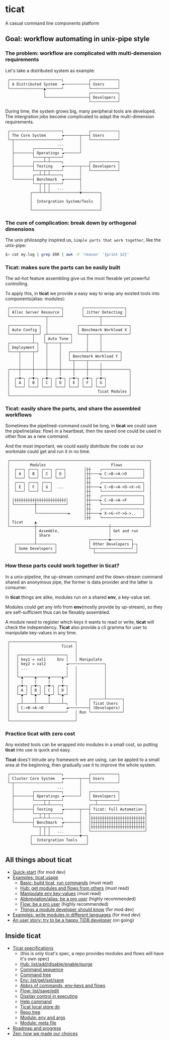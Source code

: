 # ticat
A casual command line components platform

## Goal: workflow automating in unix-pipe style

### The problem: workflow are complicated with multi-demension requirements
Let's take a distributed system as example:
```
 ┌───────────────────────┐           ┌────────────┐
 │ A Distributed System  ◄───────────┤ Users      │
 └───────────────▲───────┘           └────────────┘
                 │                   ┌────────────┐
                 └───────────────────┤ Developers │
                                     └────────────┘
```

During time, the system grows big, many peripheral tools are developed.
The intergration jobs become complicated to adapt the multi-dimension requirements.
```
 ┌───────────────────────┐           ┌────────────┐
 │ The Core System       ◄───────┬───┤ Users      │
 └─┬─────────────────────┘       │   └────────────┘
   │                   ...       │
   │        ┌────────────┐       │
   ├────────┤ Operatings ◄───────┘
   │        └────┬─┬─────┘
   │        ┌────┴─┴─────┐           ┌────────────┐
   ├────────┤ Testing    ◄───────┬───┤ Developers │
   │        └──┬─┬─┬─────┘       │   └────────────┘
   │        ┌──┴─┴─┴─────┐       │
   └────────┤ Benchmark  ◄───────┤
            └──┬─┬─┬─────┘       │
               │ │ │   ...       │
           ┌───┴─┴─┴─────────────▼────────┐
           │                              │
           │  Intergration System/Tools   │
           │                              │
           └──────────────────────────────┘
```

### The cure of complication: break down by orthogonal dimensions
The unix philosophy inspired us, `Simple parts that work together`, like the unix-pipe:
```bash
$> cat my.log | grep ERR | awk -F 'reason' '{print $2}'
```

### **Ticat**: makes sure the parts can be easily built
The ad-hot feature assembling give us the most flexable yet powerful controlling.

To apply this, in **ticat** we provide a easy way to wrap any existed tools into components(alias: modules):
```
 ┌───────────────────────┐        ┌──────────────────┐
 │ Alloc Server Resource │        │ Jitter Detecting │
 └────────────────┬──────┘        └───────┬──────────┘
                  │                       │
 ┌─────────────┐  │             ┌─────────┴────────────┐
 │ Auto Config │  │             │ Benchmark Workload X │
 └──────────┬──┘ ┌┴──────────┐  └───┬─────┬────────────┘
            │    │ Auto Tune │      │     │
 ┌──────────┴─┐  └┬─────┬────┘      │     │
 │ Deployment │   │     │           │     │
 └────┬─────┬─┘   │     │   ┌───────┴─────┴────────┐
      │     │     │     │   │ Benchmark Workload Y │
      │     │     │     │   └─┬─────┬──────────────┘
      │     │     │     │     │     │     │
 ┌────┼─────┼─────┼─────┼─────┼─────┼─────┼────────────┐
 │    │     │     │     │     │     │     │            │
 │  ┌─▼─┐ ┌─▼─┐ ┌─▼─┐ ┌─▼─┐ ┌─▼─┐ ┌─▼─┐ ┌─▼─┐          │
 │  │ A │ │ B │ │ C │ │ D │ │ E │ │ F │ │ G │          │
 │  └───┘ └───┘ └───┘ └───┘ └───┘ └───┘ └───┘          │
 │                                       Ticat Modules │
 └─────────────────────────────────────────────────────┘
```

### **Ticat**: easily share the parts, and share the assembled workflows
Sometimes the pipelined-command could be long,
in **ticat** we could save the pipeline(alias: flow) in a heartbeat,
then the saved one could be used in other flow as a new command.

And the most important, we could easily distribute the code so our workmate could get and run it in no time.
```
 ┌──────────────────────────────────────────────────────────────┐
 │         Modules                             Flows            │
 │  ┌───┐ ┌───┐ ┌───┐ ┌───┐        │┼┼    ┌──────────────────┐  │
 │  │ A │ │ B │ │ C │ │ D │        │┼┼────► C->B->A->D       │  │
 │  └───┘ └───┘ └───┘ └───┘        │┼┼    └──────────────────┘  │
 │  ┌───┐ ┌───┐ ┌───┐              │┼┼    ┌──────────────────┐  │
 │  │ E │ │ F │ │ G │  ...         │┼┼────► C->B->A->D->X->G │  │
 │  └───┘ └───┘ └───┘              │┼┼    └──────────────────┘  │
 │                                 │┼┼    ┌──────────────────┐  │
 │ │┼┼┼┼┼┼┼┼┼┼┼┼┼┼┼┼┼┼┼┼┼┼┼│       │┼┼────► C->B->A->F       │  │
 │ └─────────┼─────────────┘       │┼┼    └──────────────────┘  │
 │           │                     │┼┼    ┌──────────────────┐  │
 │           └──────────────►      │┼┼────► X->G->Y->G->..   │  │
 │                                 │┼┼    └──────────────────┘  │
 │ Ticat     ▲                                                  │
 └───────────┼────────────────────────────────┼─────────────────┘
             │ Assemble,                      │ Get and run
             │ Share                          │
             │                       ┌────────▼─────────┐
    ┌────────┴────────┐              │ Other Developers ├─┐
    │ Some Developers │              └─┬────────────────┘ │
    └─────────────────┘                └──────────────────┘
```

### How these parts could work together in **ticat**?
In a unix-pipeline,
the up-stream command and the down-stream command shared an anonymous pipe,
the former is data provider and the latter is consumer.

In **ticat** things are alike, modules run on a shared **env**, a key-value set.

Modules could get any info from **env**(mostly provide by up-stream),
so they are self-sufficient thus can be flexably assembled.

A module need to register which keys it wants to read or write,
**ticat** will check the independency.
**Ticat** also provide a cli gramma for user to manipulate key-values in any time.
```
 ┌─────────────────────────────┐
 │                       Ticat │
 │                             │
 │   ┌─────────────────────┐   │
 │   │ key1 = val1     Env │   │ Manipulate
 │   │ key2 = val2         ◄────────────────┐
 │   │ ...                 │   │            │
 │   │                     │   │            │
 │   └─▲─────▲─────▲─────▲─┘   │            │
 │     │     │     │     │     │            │
 │   ┌─▼─┐ ┌─▼─┐ ┌─▼─┐ ┌─▼─┐   │            │
 │   │ A │ │ B │ │ C │ │ D │   │            │
 │   └─▲─┘ └─▲─┘ └─▲─┘ └─▲─┘   │            │
 │     │     │     │     │     │     ┌──────┴───────┐
 │   ┌─┴─────┴─────┴─────┴─┐   │     │ Ticat Users  │
 │   │ C->B->A->D          ◄─────────┤ (Developers) │
 │   └─────────────────────┘   │ Run └──────────────┘
 │                             │
 └─────────────────────────────┘
```

### Practice **ticat** with zero cost
Any existed tools can be wrapped into modules in a small cost,
so putting **ticat** into use is quick and easy.

**Ticat** does't intrude any framework we are using,
can be appled to a small area at the beginning,
then gradually use it to improve the whole system.
```
 ┌───────────────────────┐           ┌────────────┐
 │ Cluster Core System   ◄───────┬───┤ Users      │
 └─┬─────────────────────┘       │   └────────────┘
   │                   ...       │
   │        ┌────────────┐       │   ┌────────────┐
   ├────────┤ Operatings ◄───────┘   │ Developers │
   │        └────┬─┬─────┘           └──┬─────────┘
   │        ┌────┴─┴─────┐           ┌──┴─────────────────────┐
   ├────────┤ Testing    ◄───────┬───┤ Ticat: Full Automation │
   │        └──┬─┬─┬─────┘       │   ├────────────────────────┤
   │        ┌──┴─┴─┴─────┐       │   │┼┼┼┼┼┼┼┼┼┼┼┼┼┼┼┼┼┼┼┼┼┼┼┼│
   └────────┤ Benchmark  ◄───────┤   │┼┼┼┼┼┼┼┼┼┼┼┼┼┼┼┼┼┼┼┼┼┼┼┼│
            └──┬─┬─┬─────┘       │   │┼┼┼┼┼┼┼┼┼┼┼┼┼┼┼┼┼┼┼┼┼┼┼┼│
               │ │ │   ...       │   └────────────────────────┘
           ┌───┴─┴─┴─────────────▼──┐
           │  Intergration Tools    │
           └────────────────────────┘
```

## All things about **ticat**
* [Quick-start](./doc/quick-start-mod.md) (for mod dev)
* [Examples: ticat usage](./doc/usage)
    - [Basic: build ticat, run commands](./doc/usage/basic.md) (must read)
    - [Hub: get modules and flows from others](./doc/usage/hub.md) (must read)
    - [Manipulate env key-values](./doc/usage/env.md) (must read)
    - [Abbreviation/alias: be a pro user](./doc/usage/abbr.md) (highly recommended)
    - [Flow: be a pro user](./doc/usage/flow.md) (highly recommended)
    - [Things a module developer should know](./doc/usage/dev.md) (for mod dev)
* [Examples: write modules in different languages](https://github.com/innerr/examples.ticat) (for mod dev)
* [An user story: try to be a happy TiDB developer](https://github.com/innerr/tidb.ticat) (on going)

## Inside **ticat**
* [Ticat specifications](./doc/spec)
    - (this is only ticat's spec, a repo provides modules and flows will have it's own spec)
    - [Hub: list/add/disable/enable/purge](./doc/spec/hub.md)
    - [Command sequence](./doc/spec/seq.md)
    - [Command tree](./doc/spec/cmd.md)
    - [Env: list/get/set/save](./doc/spec/env.md)
    - [Abbrs of commands, env-keys and flows](./doc/spec/abbr.md)
    - [Flow: list/save/edit](./doc/spec/flow.md)
    - [Display control in executing](./doc/spec/display.md)
    - [Help command](./doc/spec/help.md)
    - [Ticat local store dir](./doc/spec/local-store.md)
    - [Repo tree](./doc/spec/repo-tree.md)
    - [Module: env and args](./doc/spec/mod-interact.md)
    - [Module: meta file](./doc/spec/mod-meta.md)
* [Roadmap and progress](./doc/progress.md)
* [Zen: how we made our choices](./doc/zen.md)
